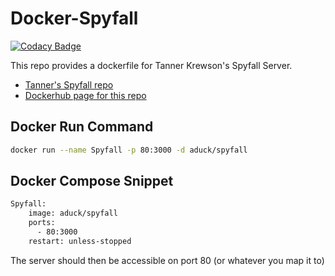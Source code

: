 # Docker-Spyfall

[![Codacy Badge](https://app.codacy.com/project/badge/Grade/5512cabdfc4f4402b0f28065c47b0ade)](https://www.codacy.com/manual/A-Duck/Docker-Spyfall?utm_source=github.com&amp;utm_medium=referral&amp;utm_content=A-Duck/Docker-Spyfall&amp;utm_campaign=Badge_Grade)

This repo provides a dockerfile for Tanner Krewson's Spyfall Server.

*  [Tanner's Spyfall repo](https://github.com/tannerkrewson/spyfall)
 * [Dockerhub page for this repo](https://hub.docker.com/r/aduck/spyfall)

## Docker Run Command

``` bash
docker run --name Spyfall -p 80:3000 -d aduck/spyfall
```

## Docker Compose Snippet

``` dockerfile
Spyfall:
    image: aduck/spyfall
    ports:
      - 80:3000
    restart: unless-stopped
```

The server should then be accessible on port 80 (or whatever you map it to)
